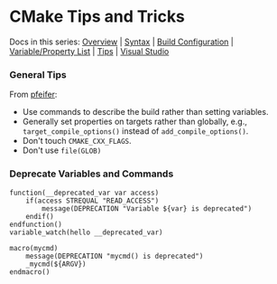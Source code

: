 CMake Tips and Tricks
=====================

Docs in this series: [Overview](README.md)
| [Syntax](syntax.md)
| [Build Configuration](config.md)
| [Variable/Property List](varproplist.md)
| [Tips](tips.md)
| [Visual Studio](visualstudio.md)

### General Tips

From [pfeifer]:

- Use commands to describe the build rather than setting variables.
- Generally set properties on targets rather than globally, e.g.,
  `target_compile_options()` instead of `add_compile_options()`.
- Don't touch `CMAKE_CXX_FLAGS`.
- Don't use `file(GLOB)`


### Deprecate Variables and Commands

    function(__deprecated_var var access)
        if(access STREQUAL "READ_ACCESS")
            message(DEPRECATION "Variable ${var} is deprecated")
        endif()
    endfunction()
    variable_watch(hello __deprecated_var)

    macro(mycmd)
        message(DEPRECATION "mycmd() is deprecated")
        _mycmd(${ARGV})
    endmacro()



<!-------------------------------------------------------------------->
[pfeifer]: https://github.com/boostcon/cppnow_presentations_2017/blob/master/05-19-2017_friday/effective_cmake__daniel_pfeifer__cppnow_05-19-2017.pdf
